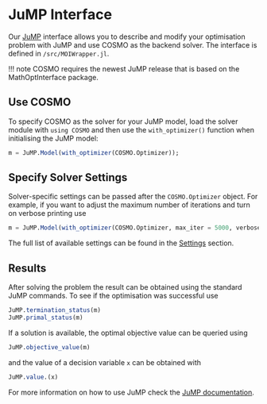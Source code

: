 # JuMP Interface
Our [JuMP](https://github.com/JuliaOpt/JuMP.jl/) interface allows you to describe and modify your optimisation problem with JuMP and use COSMO as the backend solver. The interface is defined in `/src/MOIWrapper.jl`.

!!! note
    COSMO requires the newest JuMP release that is based on the MathOptInterface package.

## Use COSMO
To specify COSMO as the solver for your JuMP model, load the solver module with `using COSMO` and then use the `with_optimizer()` function when initialising the JuMP model:
```julia
m = JuMP.Model(with_optimizer(COSMO.Optimizer));
```

## Specify Solver Settings
Solver-specific settings can be passed after the `COSMO.Optimizer` object. For example, if you want to adjust the maximum number of iterations and turn on verbose printing use
```julia
m = JuMP.Model(with_optimizer(COSMO.Optimizer, max_iter = 5000, verbose = true);
```
The full list of available settings can be found in the [Settings](#settings) section.

## Results
After solving the problem the result can be obtained using the standard JuMP commands. To see if the optimisation was successful use
```julia
JuMP.termination_status(m)
JuMP.primal_status(m)
```
If a solution is available, the optimal objective value can be queried using
```julia
JuMP.objective_value(m)
```
and the value of a decision variable `x` can be obtained with
```julia
JuMP.value.(x)
```
For more information on how to use JuMP check the [JuMP documentation](http://www.juliaopt.org/JuMP.jl/stable/).
